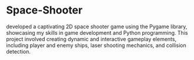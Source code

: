 # Space-Shooter
 developed a captivating 2D space shooter game using the Pygame library, showcasing my skills in game development and Python programming. This project involved creating dynamic and interactive gameplay elements, including player and enemy ships, laser shooting mechanics, and collision detection. 
